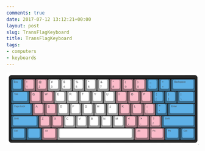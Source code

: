 ```yaml
---
comments: true
date: 2017-07-12 13:12:21+00:00
layout: post
slug: TransFlagKeyboard 
title: TransFlagKeyboard
tags:
- computers
- keyboards 
---
```


![TRANSBOARD SQUEEEEEEEE](/assets/img/transboard.png)
